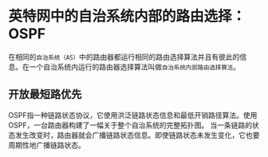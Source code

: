 # 英特网中的自治系统内部的路由选择：OSPF

在相同的`自治系统（AS）`中的路由器都运行相同的路由选择算法并且有彼此的信息。在一个自治系统内运行的路由器选择算法叫做`自治系统内部路由选择算法`。

## 开放最短路优先

OSPF指一种链路状态协议，它使用洪泛链路状态信息和最低开销路径算法。使用OSPF，一台路由器构建了一幅关于整个自治系统的完整拓扑图。
当一条链路的状态发生改变时，路由器就会广播链路状态信息。即使链路状态未发生变化，它也要周期性地广播链路状态。
